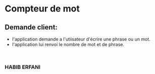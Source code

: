 # Compteur de mot

## Demande client: 

- l'application demande a l'utiisateur d'écrire une phrase ou un mot. 
- l'application lui renvoi le nombre de mot et de phrase.
<br>





### HABIB ERFANI

